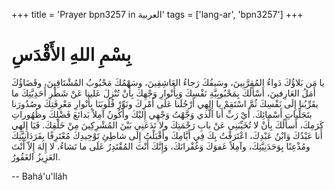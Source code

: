 +++
title = 'Prayer bpn3257 in العربية'
tags = ['lang-ar', 'bpn3257']
+++
# بِسْمِ اللهِ الأَقْدَسِ
يا مَن بَلاؤُكَ دَواءُ المُقرَّبِينَ، وسَيفُكَ رَجاءُ العَاشِقِينَ، وسَهْمُكَ مَحْبُوبُ المُشْتَاقِينَ، وقَضَاؤُكَ أَمَلُ العَارِفينَ، أَسْأَلُكَ بِمَحْبُوبِيَّةِ نَفْسِكَ وَبِأَنْوارِ وَجْهِكَ بِأَنْ تُنْزِلَ عَلينا عَنْ شَطْرِ أَحَدِيَّتِكَ ما يقَرِّبُنا إِلَى نَفْسِكَ ثُمَّ اسْتَقِمْ يا إِلهِي أَرْجُلَنا عَلَى أَمْرِكَ ونَوِّرْ قُلُوبَنَا بِأَنْوارِ مَعْرِفَتِكَ وصُدُورَنا بتَجَلِّياتِ أَسْمائِكَ. أَيْ رَبِّ أَنا الَّذي وَجَّهْتُ وَجْهِي إِليْكَ وأَكُونُ آمِلاً بَدائعَ فَضْلِكَ وظُهُوراتِ كَرَمِكَ، أَسأَلُكَ بِأَنْ لا تُخَيِّبَنِي عَنْ بابِ رَحْمَتِكَ ولا تَدَعَنِي بَيْنَ المُشْرِكِينَ مِنْ خَلْقِكَ. فَيَا إِلهِي أَنا عَبْدُكَ وَابْنُ عَبْدِكَ، اعْتَرَفْتُ بِكَ فِي أَيَّامِكَ وأَقْبَلْتُ إِلَى شاطِئِ تَوْحِيدِكَ مُعْتَرِفًا بِفَرَدَانِيَّتِكَ ومُذْعِنًا بِوَحَدَنِيَّتِكَ، وآمِلاً عَفوَكَ وَغُفْرانَكَ، وَإِنَّكَ أَنْتَ المُقْتَدِرُ عَلَى ما تَشاءُ، لا إِلهَ إِلاّ أَنْتَ العَزِيزُ الغَفُورُ.

-- Bahá'u'lláh
